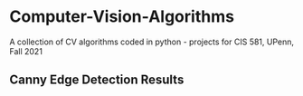 # Computer-Vision-Algorithms
A collection of CV algorithms coded in python - projects for CIS 581, UPenn, Fall 2021

## Canny Edge Detection Results


